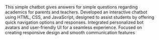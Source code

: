This simple chatbot gives answers for simple questions regarding academics for parents and teachers.
Developed an interactive chatbot using HTML, CSS, and JavaScript, designed to assist students by offering quick navigation options and responses. 
Integrated personalized bot avatars and user-friendly UI for a seamless experience. Focused on creating responsive design and smooth communication features
